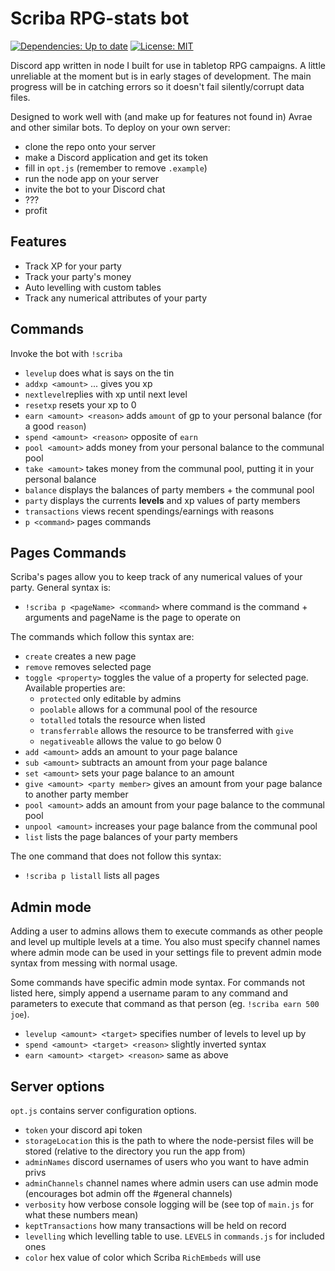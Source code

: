 # Scriba RPG-stats bot
[![Dependencies: Up to date](https://david-dm.org/arcayn/rpg-econbot.svg)](https://david-dm.org/arcayn/rpg-econbot) [![License: MIT](https://img.shields.io/badge/License-MIT-green.svg)](https://opensource.org/licenses/MIT)


Discord app written in node I built for use in tabletop RPG campaigns. A little unreliable at the moment but is in early stages
of development. The main progress will be in catching errors so it doesn't fail silently/corrupt data files.

Designed to work well with (and make up for features not found in) Avrae and other similar bots. To deploy on your own server: 
 - clone the repo onto your server
 - make a Discord application and get its token 
 - fill in `opt.js` (remember to remove `.example`)
 - run the node app on your server
 - invite the bot to your Discord chat
 - ???
 - profit
 
 ## Features
  - Track XP for your party
  - Track your party's money
  - Auto levelling with custom tables
  - Track any numerical attributes of your party
 
 ## Commands
 Invoke the bot with `!scriba`
  - `levelup` does what is says on the tin
  - `addxp <amount>` ... gives you xp
  - `nextlevel`replies with xp until next level
  - `resetxp` resets your xp to 0
  - `earn <amount> <reason>` adds `amount` of gp to your personal balance (for a good `reason`)
  - `spend <amount> <reason>` opposite of `earn`
  - `pool <amount>` adds money from your personal balance to the communal pool
  - `take <amount>` takes money from the communal pool, putting it in your personal balance
  - `balance` displays the balances of party members + the communal pool
  - `party` displays the currents **levels** and xp values of party members
  - `transactions` views recent spendings/earnings with reasons
  - `p <command>` pages commands

## Pages Commands
Scriba's pages allow you to keep track of any numerical values of your party. General syntax is:
 - `!scriba p <pageName> <command>` where command is the command + arguments and pageName is the page to operate on

The commands which follow this syntax are:
 - `create` creates a new page
 - `remove` removes selected page
 - `toggle <property>` toggles the value of a property for selected page. Available properties are:
     * `protected` only editable by admins
     * `poolable` allows for a communal pool of the resource
     * `totalled` totals the resource when listed
     * `transferrable` allows the resource to be transferred with `give`
     * `negativeable` allows the value to go below 0
 - `add <amount>` adds an amount to your page balance
 - `sub <amount>` subtracts an amount from your page balance
 - `set <amount>` sets your page balance to an amount
 - `give <amount> <party member>` gives an amount from your page balance to another party member
 - `pool <amount>` adds an amount from your page balance to the communal pool
 - `unpool <amount>` increases your page balance from the communal pool
 - `list` lists the page balances of your party members

The one command that does not follow this syntax:
 - `!scriba p listall` lists all pages

## Admin mode
Adding a user to admins allows them to execute commands as other people and level up multiple levels at a time. You also must specify channel names where admin mode can be used in your settings file to prevent admin mode syntax from messing with normal usage.

Some commands have specific admin mode syntax. For commands not listed here, simply append a username param to any command and parameters to execute that command as that person (eg. `!scriba earn 500 joe`).
  - `levelup <amount> <target>` specifies number of levels to level up by
  - `spend <amount> <target> <reason>` slightly inverted syntax
  - `earn <amount> <target> <reason>` same as above
  
## Server options
`opt.js` contains server configuration options.
 - `token` your discord api token
 - `storageLocation` this is the path to where the node-persist files will be stored (relative to the directory you run the app from)
 - `adminNames` discord usernames of users who you want to have admin privs
 - `adminChannels` channel names where admin users can use admin mode (encourages bot admin off the #general channels)
 - `verbosity` how verbose console logging will be (see top of `main.js` for what these numbers mean)
 - `keptTransactions` how many transactions will be held on record
 - `levelling` which levelling table to use. `LEVELS` in `commands.js` for included ones
 - `color` hex value of color which Scriba `RichEmbeds` will use
